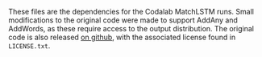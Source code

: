 These files are the dependencies for the Codalab MatchLSTM runs.
Small modifications to the original code were made to support AddAny and AddWords,
as these require access to the output distribution.
The original code is also released [on github](https://github.com/shuohangwang/SeqMatchSeq),
with the associated license found in `LICENSE.txt`.
